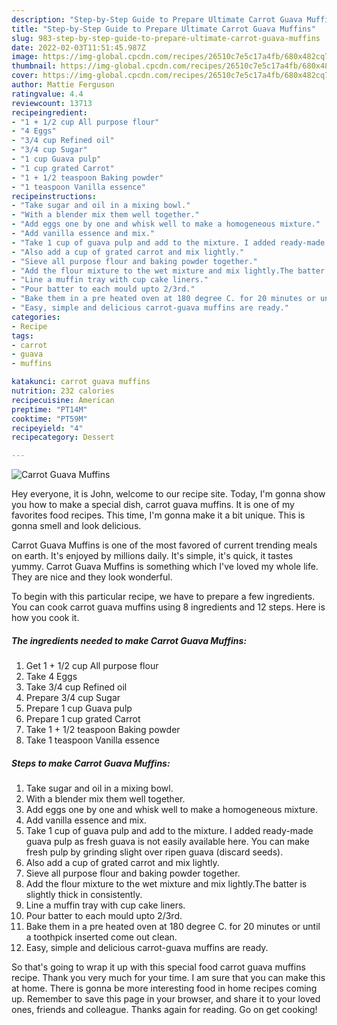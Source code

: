 ```yaml
---
description: "Step-by-Step Guide to Prepare Ultimate Carrot Guava Muffins"
title: "Step-by-Step Guide to Prepare Ultimate Carrot Guava Muffins"
slug: 983-step-by-step-guide-to-prepare-ultimate-carrot-guava-muffins
date: 2022-02-03T11:51:45.987Z
image: https://img-global.cpcdn.com/recipes/26510c7e5c17a4fb/680x482cq70/carrot-guava-muffins-recipe-main-photo.jpg
thumbnail: https://img-global.cpcdn.com/recipes/26510c7e5c17a4fb/680x482cq70/carrot-guava-muffins-recipe-main-photo.jpg
cover: https://img-global.cpcdn.com/recipes/26510c7e5c17a4fb/680x482cq70/carrot-guava-muffins-recipe-main-photo.jpg
author: Mattie Ferguson
ratingvalue: 4.4
reviewcount: 13713
recipeingredient:
- "1 + 1/2 cup All purpose flour"
- "4 Eggs"
- "3/4 cup Refined oil"
- "3/4 cup Sugar"
- "1 cup Guava pulp"
- "1 cup grated Carrot"
- "1 + 1/2 teaspoon Baking powder"
- "1 teaspoon Vanilla essence"
recipeinstructions:
- "Take sugar and oil in a mixing bowl."
- "With a blender mix them well together."
- "Add eggs one by one and whisk well to make a homogeneous mixture."
- "Add vanilla essence and mix."
- "Take 1 cup of guava pulp and add to the mixture. I added ready-made guava pulp as fresh guava is not easily available here. You can make fresh pulp by grinding slight over ripen guava (discard seeds)."
- "Also add a cup of grated carrot and mix lightly."
- "Sieve all purpose flour and baking powder together."
- "Add the flour mixture to the wet mixture and mix lightly.The batter is slightly thick in consistently."
- "Line a muffin tray with cup cake liners."
- "Pour batter to each mould upto 2/3rd."
- "Bake them in a pre heated oven at 180 degree C. for 20 minutes or until a toothpick inserted come out clean."
- "Easy, simple and delicious carrot-guava muffins are ready."
categories:
- Recipe
tags:
- carrot
- guava
- muffins

katakunci: carrot guava muffins 
nutrition: 232 calories
recipecuisine: American
preptime: "PT14M"
cooktime: "PT59M"
recipeyield: "4"
recipecategory: Dessert

---
```



![Carrot Guava Muffins](https://img-global.cpcdn.com/recipes/26510c7e5c17a4fb/680x482cq70/carrot-guava-muffins-recipe-main-photo.jpg)

Hey everyone, it is John, welcome to our recipe site. Today, I'm gonna show you how to make a special dish, carrot guava muffins. It is one of my favorites food recipes. This time, I'm gonna make it a bit unique. This is gonna smell and look delicious.

Carrot Guava Muffins is one of the most favored of current trending meals on earth. It's enjoyed by millions daily. It's simple, it's quick, it tastes yummy. Carrot Guava Muffins is something which I've loved my whole life. They are nice and they look wonderful.




To begin with this particular recipe, we have to prepare a few ingredients. You can cook carrot guava muffins using 8 ingredients and 12 steps. Here is how you cook it.

<!--inarticleads1-->

##### The ingredients needed to make Carrot Guava Muffins:

1. Get 1 + 1/2 cup All purpose flour
1. Take 4 Eggs
1. Take 3/4 cup Refined oil
1. Prepare 3/4 cup Sugar
1. Prepare 1 cup Guava pulp
1. Prepare 1 cup grated Carrot
1. Take 1 + 1/2 teaspoon Baking powder
1. Take 1 teaspoon Vanilla essence




<!--inarticleads2-->

##### Steps to make Carrot Guava Muffins:

1. Take sugar and oil in a mixing bowl.
1. With a blender mix them well together.
1. Add eggs one by one and whisk well to make a homogeneous mixture.
1. Add vanilla essence and mix.
1. Take 1 cup of guava pulp and add to the mixture. I added ready-made guava pulp as fresh guava is not easily available here. You can make fresh pulp by grinding slight over ripen guava (discard seeds).
1. Also add a cup of grated carrot and mix lightly.
1. Sieve all purpose flour and baking powder together.
1. Add the flour mixture to the wet mixture and mix lightly.The batter is slightly thick in consistently.
1. Line a muffin tray with cup cake liners.
1. Pour batter to each mould upto 2/3rd.
1. Bake them in a pre heated oven at 180 degree C. for 20 minutes or until a toothpick inserted come out clean.
1. Easy, simple and delicious carrot-guava muffins are ready.




So that's going to wrap it up with this special food carrot guava muffins recipe. Thank you very much for your time. I am sure that you can make this at home. There is gonna be more interesting food in home recipes coming up. Remember to save this page in your browser, and share it to your loved ones, friends and colleague. Thanks again for reading. Go on get cooking!
